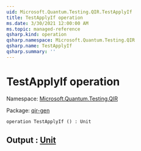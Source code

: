 ```yaml
---
uid: Microsoft.Quantum.Testing.QIR.TestApplyIf
title: TestApplyIf operation
ms.date: 3/30/2021 12:00:00 AM
ms.topic: managed-reference
qsharp.kind: operation
qsharp.namespace: Microsoft.Quantum.Testing.QIR
qsharp.name: TestApplyIf
qsharp.summary: ''
---
```


# TestApplyIf operation

Namespace: [Microsoft.Quantum.Testing.QIR](xref:Microsoft.Quantum.Testing.QIR)

Package: [qir-gen](https://nuget.org/packages/qir-gen)




```qsharp
operation TestApplyIf () : Unit
```


## Output : [Unit](xref:microsoft.quantum.lang-ref.unit)

